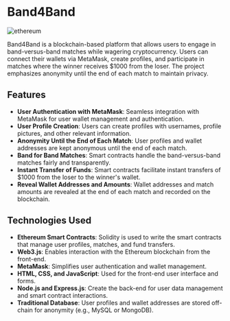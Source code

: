 # Band4Band
![ethereum](https://github.com/huey-nibiru/Band4Band/assets/26775577/9a23bd52-cca6-4cb8-9dec-8bb1f279fe9a)

Band4Band is a blockchain-based platform that allows users to engage in band-versus-band matches while wagering cryptocurrency. Users can connect their wallets via MetaMask, create profiles, and participate in matches where the winner receives $1000 from the loser. The project emphasizes anonymity until the end of each match to maintain privacy.

## Features

- **User Authentication with MetaMask**: Seamless integration with MetaMask for user wallet management and authentication.
- **User Profile Creation**: Users can create profiles with usernames, profile pictures, and other relevant information.
- **Anonymity Until the End of Each Match**: User profiles and wallet addresses are kept anonymous until the end of each match.
- **Band for Band Matches**: Smart contracts handle the band-versus-band matches fairly and transparently.
- **Instant Transfer of Funds**: Smart contracts facilitate instant transfers of $1000 from the loser to the winner's wallet.
- **Reveal Wallet Addresses and Amounts**: Wallet addresses and match amounts are revealed at the end of each match and recorded on the blockchain.

## Technologies Used

- **Ethereum Smart Contracts**: Solidity is used to write the smart contracts that manage user profiles, matches, and fund transfers.
- **Web3.js**: Enables interaction with the Ethereum blockchain from the front-end.
- **MetaMask**: Simplifies user authentication and wallet management.
- **HTML, CSS, and JavaScript**: Used for the front-end user interface and forms.
- **Node.js and Express.js**: Create the back-end for user data management and smart contract interactions.
- **Traditional Database**: User profiles and wallet addresses are stored off-chain for anonymity (e.g., MySQL or MongoDB).
